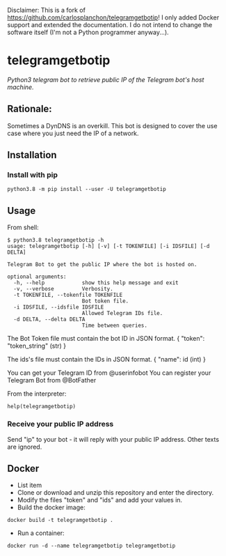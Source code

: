 
Disclaimer: This is a fork of https://github.com/carlosplanchon/telegramgetbotip! I only added Docker support and extended the documentation. I do not intend to change the software itself (I'm not a Python programmer anyway...).

# telegramgetbotip
*Python3 telegram bot to retrieve public IP of the Telegram bot's host machine.*

## Rationale:
Sometimes a DynDNS is an overkill. This bot is designed to cover the use case where
you just need the IP of a network.

## Installation
### Install with pip
```
python3.8 -m pip install --user -U telegramgetbotip
```

## Usage
From shell:

```
$ python3.8 telegramgetbotip -h
usage: telegramgetbotip [-h] [-v] [-t TOKENFILE] [-i IDSFILE] [-d DELTA]

Telegram Bot to get the public IP where the bot is hosted on.

optional arguments:
  -h, --help            show this help message and exit
  -v, --verbose         Verbosity.
  -t TOKENFILE, --tokenfile TOKENFILE
                        Bot token file.
  -i IDSFILE, --idsfile IDSFILE
                        Allowed Telegram IDs file.
  -d DELTA, --delta DELTA
                        Time between queries.
```
The Bot Token file must contain the bot ID in JSON format.
{
	"token": "token_string" (str)
}

The ids's file must contain the IDs in JSON format.
{
	"name": id (int)
}

You can get your Telegram ID from @userinfobot
You can register your Telegram Bot from @BotFather

From the interpreter:

```
help(telegramgetbotip)
```
### Receive your public IP address
Send "ip" to your bot - it will reply with your public IP address. Other texts are ignored.

## Docker

- List item
- Clone or download and unzip this repository and enter the directory.
- Modify the files "token" and "ids" and add your values in.
- Build the docker image:
```
docker build -t telegramgetbotip .
```
- Run a container:
```
docker run -d --name telegramgetbotip telegramgetbotip
```
